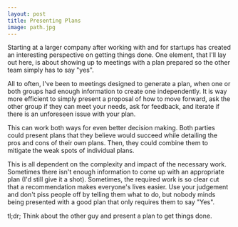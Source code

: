 ```yaml
---
layout: post
title: Presenting Plans
image: path.jpg
---
```


Starting at a larger company after working with and for startups has created an interesting perspective on getting things done. One element, that I'll lay out here, is about showing up to meetings with a plan prepared so the other team simply has to say "yes".

All to often, I've been to meetings designed to generate a plan, when one or both groups had enough information to create one independently. It is way more efficient to simply present a proposal of how to move forward, ask the other group if they can meet your needs, ask for feedback, and iterate if there is an unforeseen issue with your plan.  

This can work both ways for even better decision making. Both parties could present plans that they believe would succeed while detailing the pros and cons of their own plans. Then, they could combine them to mitigate the weak spots of individual plans.  

This is all dependent on the complexity and impact of the necessary work. Sometimes there isn't enough information to come up with an appropriate plan (I'd still give it a shot). Sometimes, the required work is so clear cut that a recommendation makes everyone's lives easier. Use your judgement and don't piss people off by telling them what to do, but nobody minds being presented with a good plan that only requires them to say "Yes".

tl;dr; Think about the other guy and present a plan to get things done.
